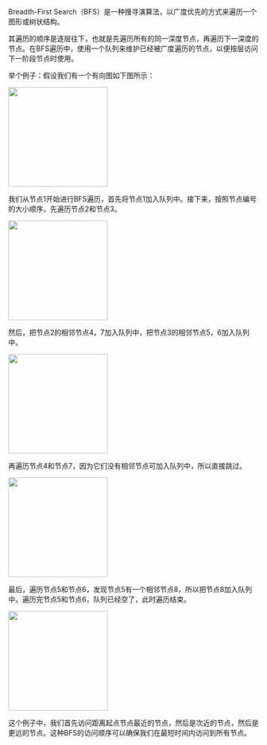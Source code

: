 

Breadth-First Search（BFS）是一种搜寻演算法，以广度优先的方式来遍历一个图形或树状结构。

其遍历的顺序是逐层往下，也就是先遍历所有的同一深度节点，再遍历下一深度的节点。在BFS遍历中，使用一个队列来维护已经被广度遍历的节点，以便按层访问下一阶段节点时使用。

举个例子：假设我们有一个有向图如下图所示：

<img src="https://i.imgur.com/Vhh9XfO.png" width="200"/>

我们从节点1开始进行BFS遍历，首先将节点1加入队列中。接下来，按照节点编号的大小顺序，先遍历节点2和节点3。

<img src="https://i.imgur.com/s8BDGdc.png" width="200"/>

然后，把节点2的相邻节点4，7加入队列中，把节点3的相邻节点5，6加入队列中。

<img src="https://i.imgur.com/gPXs4L4.png" width="200"/>

再遍历节点4和节点7，因为它们没有相邻节点可加入队列中，所以直接跳过。

<img src="https://i.imgur.com/yujfiFB.png" width="200"/>

最后，遍历节点5和节点6，发现节点5有一个相邻节点8，所以把节点8加入队列中。遍历完节点5和节点6，队列已经空了，此时遍历结束。

<img src="https://i.imgur.com/iCCvSTN.png" width="200"/>

这个例子中，我们首先访问距离起点节点最近的节点，然后是次近的节点，然后是更远的节点。这种BFS的访问顺序可以确保我们在最短时间内访问到所有节点。